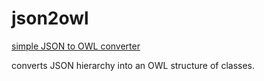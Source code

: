 json2owl
========

[simple JSON to OWL converter](http://2529742.github.io/json2owl/)

converts JSON hierarchy into an OWL structure of classes.
